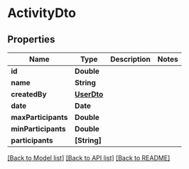 # ActivityDto

## Properties
Name | Type | Description | Notes
------------ | ------------- | ------------- | -------------
**id** | **Double** |  | 
**name** | **String** |  | 
**createdBy** | [**UserDto**](UserDto.md) |  | 
**date** | **Date** |  | 
**maxParticipants** | **Double** |  | 
**minParticipants** | **Double** |  | 
**participants** | **[String]** |  | 

[[Back to Model list]](../README.md#documentation-for-models) [[Back to API list]](../README.md#documentation-for-api-endpoints) [[Back to README]](../README.md)


